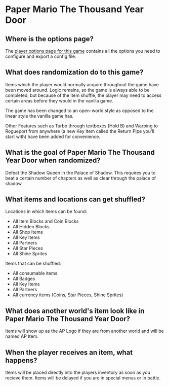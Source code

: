 # Paper Mario The Thousand Year Door

## Where is the options page?

The [player options page for this game](../player-options) contains all the options you need to configure and
export a config file.

## What does randomization do to this game?

Items which the player would normally acquire throughout the game have been moved around. Logic remains, so the game is
always able to be completed, but because of the item shuffle, the player may need to access certain areas before they
would in the vanilla game.

The game has been changed to an open-world style as opposed to the linear style the vanilla game has.

Other Features such as Turbo through textboxes (Hold B) and Warping to Rogueport from anywhere (a new Key Item called the Return Pipe you'll start with) have been added for convenience.

## What is the goal of Paper Mario The Thousand Year Door when randomized?

Defeat the Shadow Queen in the Palace of Shadow. This requires you to beat a certain number of chapters as well as clear through the palace of shadow.

## What items and locations can get shuffled?

Locations in which items can be found:
- All Item Blocks and Coin Blocks
- All Hidden Blocks
- All Shop Items
- All Key Items
- All Partners
- All Star Pieces
- All Shine Sprites

Items that can be shuffled:
- All consumable items
- All Badges
- All Key Items
- All Partners
- All currency items (Coins, Star Pieces, Shine Sprites)


## What does another world's item look like in Paper Mario The Thousand Year Door?

Items will show up as the AP Logo if they are from another world and will be named AP Item.

## When the player receives an item, what happens?

Items will be placed directly into the players inventory as soon as you recieve them. Items will be delayed if you are in special menus or in battle.
